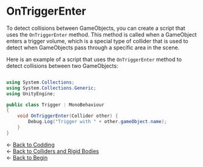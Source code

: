 # OnTriggerEnter

To detect collisions between GameObjects, you can create a script that uses the `OnTriggerEnter` method. This method is called when a GameObject enters a trigger volume, which is a special type of collider that is used to detect when GameObjects pass through a specific area in the scene.

Here is an example of a script that uses the `OnTriggerEnter` method to detect collisions between two GameObjects:

```csharp

using System.Collections;
using System.Collections.Generic;
using UnityEngine;

public class Trigger : MonoBehaviour
{
    void OnTriggerEnter(Collider other) {
        Debug.Log("Trigger with " + other.gameObject.name);
    }
}

```

&larr; [Back to Codding](./Coding_unity.md)\
&larr; [Back to Colliders and Rigid Bodies](./physics.md)\
&larr; [Back to Begin](./readme.md)
